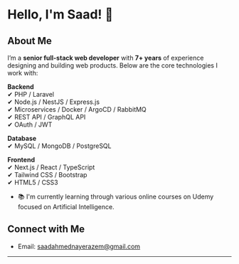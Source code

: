 # Hello, I'm Saad! 👋

## About Me

I’m a **senior full-stack web developer** with **7+ years** of experience designing and building web products. Below are the core technologies I work with:

**Backend**  
✔ PHP / Laravel  
✔ Node.js / NestJS / Express.js  
✔ Microservices / Docker / ArgoCD / RabbitMQ  
✔ REST API / GraphQL API  
✔ OAuth / JWT  

**Database**  
✔ MySQL / MongoDB / PostgreSQL 

**Frontend**  
✔ Next.js / React / TypeScript  
✔ Tailwind CSS / Bootstrap  
✔ HTML5 / CSS3  

- 📚 I'm currently learning through various online courses on Udemy focused on Artificial Intelligence.

## Connect with Me
- Email: [saadahmednayerazem@gmail.com](mailto:saadahmednayerazem@gmail.com)
---
